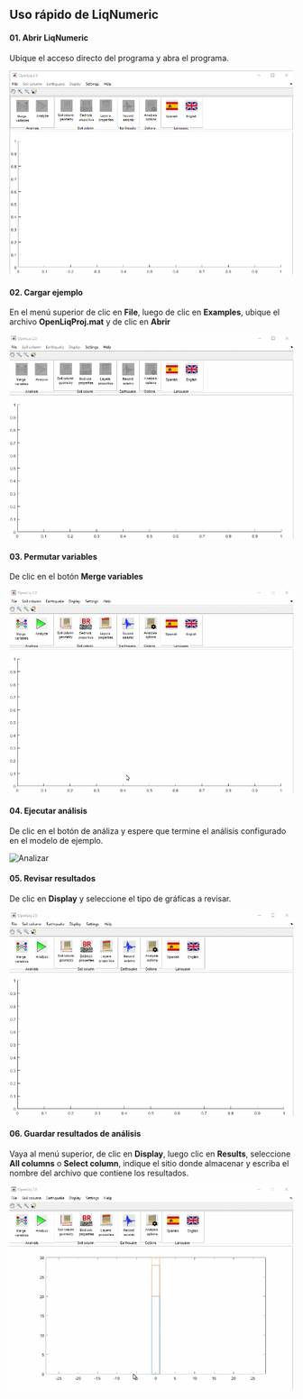 ## Uso rápido de LiqNumeric

#### 01. Abrir LiqNumeric
Ubique el acceso directo del programa y abra el programa. 


![Abrir LiqNumeric](./img/img01_abrir_liqnumeric.png)


#### 02.  Cargar ejemplo
En el menú superior de clic en **File**, luego de clic en **Examples**, ubique el archivo **OpenLiqProj.mat** y de clic en **Abrir**

![Abrir ejemplo](./img/img02_abrir_ejemplo.gif)

#### 03. Permutar variables
De clic en el botón **Merge variables**

![Permutar](./img/img03_permutar.gif)

#### 04. Ejecutar análisis
De clic en el botón de análiza y espere que termine el análisis configurado en el modelo de ejemplo.

![Analizar](./img/img04_analizar.gif)

#### 05. Revisar resultados
De clic en **Display** y seleccione el tipo de gráficas a revisar. 

![Revisar gráfica](./img/img05_grafica_resultado.gif)

#### 06. Guardar resultados de análisis
Vaya al menú superior, de clic en **Display**, luego clic en **Results**, seleccione  **All columns** o **Select column**, indique el sitio donde almacenar y escriba el nombre del archivo que contiene los resultados.

![Guardar análisis](./img/img06_guardar_resultado.gif)


